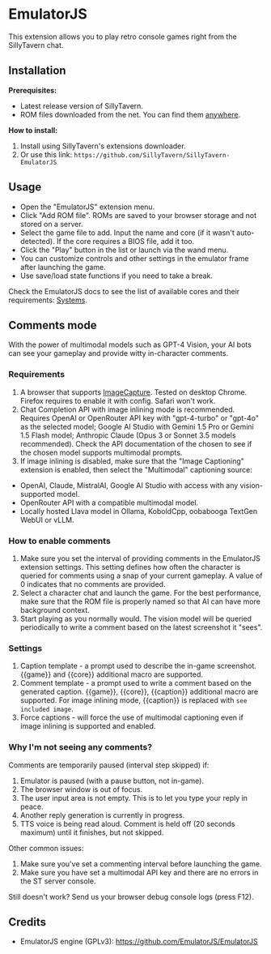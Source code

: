 # EmulatorJS

This extension allows you to play retro console games right from the SillyTavern chat.

## Installation

**Prerequisites:**

- Latest release version of SillyTavern.
- ROM files downloaded from the net. You can find them [anywhere](https://archive.org/details/ni-romsets).

**How to install:**

1. Install using SillyTavern's extensions downloader.
2. Or use this link: `https://github.com/SillyTavern/SillyTavern-EmulatorJS`

## Usage


- Open the "EmulatorJS" extension menu.
- Click "Add ROM file". ROMs are saved to your browser storage and not stored on a server.
- Select the game file to add. Input the name and core (if it wasn't auto-detected). If the core requires a BIOS file, add it too.
- Click the "Play" button in the list or launch via the wand menu.
- You can customize controls and other settings in the emulator frame after launching the game.
- Use save/load state functions if you need to take a break.

Check the EmulatorJS docs to see the list of available cores and their requirements: [Systems](https://emulatorjs.org/docs/Systems.html).

## Comments mode

With the power of multimodal models such as GPT-4 Vision, your AI bots can see your gameplay and provide witty in-character comments.

### Requirements

1. A browser that supports [ImageCapture](https://developer.mozilla.org/en-US/docs/Web/API/ImageCapture#browser_compatibility). Tested on desktop Chrome. Firefox requires to enable it with config. Safari won't work.
2. Chat Completion API with image inlining mode is recommended. Requires OpenAI or OpenRouter API key with "gpt-4-turbo" or "gpt-4o" as the selected model; Google AI Studio with Gemini 1.5 Pro or Gemini 1.5 Flash model; Anthropic Claude (Opus 3 or Sonnet 3.5 models recommended). Check the API documentation of the chosen to see if the chosen model supports multimodal prompts.
3. If image inlining is disabled, make sure that the "Image Captioning" extension is enabled, then select the "Multimodal" captioning source:
  - OpenAI, Claude, MistralAI, Google AI Studio with access with any vision-supported model.
  - OpenRouter API with a compatible multimodal model.
  - Locally hosted Llava model in Ollama, KoboldCpp, oobabooga TextGen WebUI or vLLM.

### How to enable comments

1. Make sure you set the interval of providing comments in the EmulatorJS extension settings. This setting defines how often the character is queried for comments using a snap of your current gameplay. A value of 0 indicates that no comments are provided.
2. Select a character chat and launch the game. For the best performance, make sure that the ROM file is properly named so that AI can have more background context.
3. Start playing as you normally would. The vision model will be queried periodically to write a comment based on the latest screenshot it "sees".

### Settings

1. Caption template - a prompt used to describe the in-game screenshot. \{\{game\}\} and \{\{core\}\} additional macro are supported.
2. Comment template - a prompt used to write a comment based on the generated caption. \{\{game\}\}, \{\{core\}\}, \{\{caption\}\} additional macro are supported. For image inlining mode, \{\{caption\}\} is replaced with `see included image`.
3. Force captions - will force the use of multimodal captioning even if image inlining is supported and enabled.

### Why I'm not seeing any comments?

Comments are temporarily paused (interval step skipped) if:

1. Emulator is paused (with a pause button, not in-game).
2. The browser window is out of focus.
3. The user input area is not empty. This is to let you type your reply in peace.
4. Another reply generation is currently in progress.
5. TTS voice is being read aloud. Comment is held off (20 seconds maximum) until it finishes, but not skipped.

Other common issues:

1. Make sure you've set a commenting interval before launching the game.
2. Make sure you have set a multimodal API key and there are no errors in the ST server console.

Still doesn't work? Send us your browser debug console logs (press F12).

## Credits

- EmulatorJS engine (GPLv3): https://github.com/EmulatorJS/EmulatorJS
